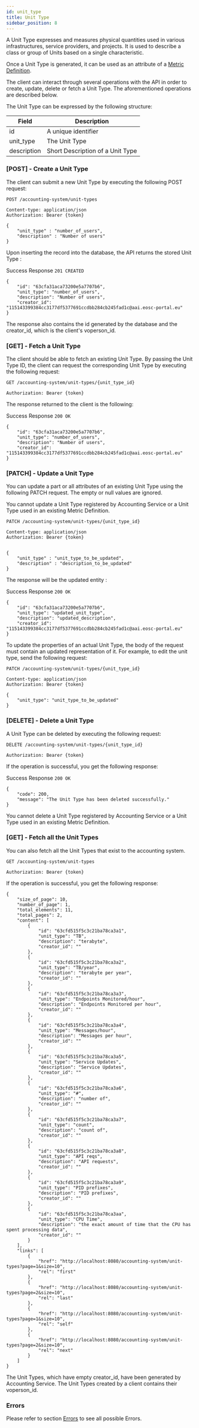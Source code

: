 ```yaml
---
id: unit_type
title: Unit Type
sidebar_position: 8
---
```


A Unit Type expresses and measures physical quantities used in various infrastructures, service providers, and projects. It is used to describe a class or group of Units based on a single characteristic.

Once a Unit Type is generated, it can be used as an attribute of a [Metric Definition](./metric_definition.md).

The client can interact through several operations with the API in order to create, update, delete or fetch a Unit Type. The aforementioned operations are described below.

The Unit Type can be expressed by the following structure:

| Field          	| Description   	                      | 
|------------------	|---------------------------------------- |
| id             	| A unique identifier             |
| unit_type      	| The Unit Type |
| description      	| Short Description of a Unit Type |

### [POST] - Create a Unit Type

The client can submit a new Unit Type by executing the following POST request:

```
POST /accounting-system/unit-types

Content-type: application/json
Authorization: Bearer {token}

{
    "unit_type" : "number_of_users",
    "description" : "Number of users"
}
```

Upon inserting the record into the database, the API returns the stored Unit Type :

Success Response `201 CREATED`

```
{
    "id": "63cfa31aca73200e5a7707b6",
    "unit_type": "number_of_users",
    "description": "Number of users",
    "creator_id": "115143399384cc3177df5377691ccdbb284cb245fad1c@aai.eosc-portal.eu"
}
```

The response also contains the id generated by the database and the creator_id, which is the client's voperson_id.

### [GET] - Fetch a Unit Type

The client should be able to fetch an existing Unit Type. By passing the Unit Type ID, the client can request the corresponding Unit Type by executing the following request:

```
GET /accounting-system/unit-types/{unit_type_id}

Authorization: Bearer {token}
```

The response returned to the client is the following:

Success Response `200 OK`
```
{
    "id": "63cfa31aca73200e5a7707b6",
    "unit_type": "number_of_users",
    "description": "Number of users",
    "creator_id": "115143399384cc3177df5377691ccdbb284cb245fad1c@aai.eosc-portal.eu"
}
```

### [PATCH] - Update a Unit Type

You can update a part or all attributes of an existing Unit Type using the following PATCH request. The empty or null values are ignored.

You cannot update a Unit Type registered by Accounting Service or a Unit Type used in an existing Metric Definition.


```
PATCH /accounting-system/unit-types/{unit_type_id}

Content-type: application/json
Authorization: Bearer {token}


{
    "unit_type" : "unit_type_to_be_updated",
    "description" : "description_to_be_updated"
}
```

The response will be the updated entity :

Success Response `200 OK`

```
{
    "id": "63cfa31aca73200e5a7707b6",
    "unit_type": "updated_unit_type",
    "description": "updated_description",
    "creator_id": "115143399384cc3177df5377691ccdbb284cb245fad1c@aai.eosc-portal.eu"
}
```

To update the properties of an actual Unit Type, the body of the request must contain an updated representation of it. For example, to edit the unit type, send the following request:

```
PATCH /accounting-system/unit-types/{unit_type_id}

Content-type: application/json
Authorization: Bearer {token}

{  
    "unit_type": "unit_type_to_be_updated"
}
```

### [DELETE]  - Delete a Unit Type

A Unit Type can be deleted by executing the following request:

```
DELETE /accounting-system/unit-types/{unit_type_id}

Authorization: Bearer {token}
```

If the operation is successful, you get the following response:

Success Response `200 OK`
```
{
    "code": 200,
    "message": "The Unit Type has been deleted successfully."
}
```

You cannot delete a Unit Type registered by Accounting Service or a Unit Type used in an existing Metric Definition.

### [GET]  - Fetch all the Unit Types

You can also fetch all the Unit Types that exist to the accounting system.

```
GET /accounting-system/unit-types

Authorization: Bearer {token}
```

If the operation is successful, you get the following response:

```
{
    "size_of_page": 10,
    "number_of_page": 1,
    "total_elements": 11,
    "total_pages": 2,
    "content": [
        {
            "id": "63cfd515f5c3c21ba78ca3a1",
            "unit_type": "TB",
            "description": "terabyte",
            "creator_id": ""
        },
        {
            "id": "63cfd515f5c3c21ba78ca3a2",
            "unit_type": "TB/year",
            "description": "terabyte per year",
            "creator_id": ""
        },
        {
            "id": "63cfd515f5c3c21ba78ca3a3",
            "unit_type": "Endpoints Monitored/hour",
            "description": "Endpoints Monitored per hour",
            "creator_id": ""
        },
        {
            "id": "63cfd515f5c3c21ba78ca3a4",
            "unit_type": "Messages/hour",
            "description": "Messages per hour",
            "creator_id": ""
        },
        {
            "id": "63cfd515f5c3c21ba78ca3a5",
            "unit_type": "Service Updates",
            "description": "Service Updates",
            "creator_id": ""
        },
        {
            "id": "63cfd515f5c3c21ba78ca3a6",
            "unit_type": "#",
            "description": "number of",
            "creator_id": ""
        },
        {
            "id": "63cfd515f5c3c21ba78ca3a7",
            "unit_type": "count",
            "description": "count of",
            "creator_id": ""
        },
        {
            "id": "63cfd515f5c3c21ba78ca3a8",
            "unit_type": "API reqs",
            "description": "API requests",
            "creator_id": ""
        },
        {
            "id": "63cfd515f5c3c21ba78ca3a9",
            "unit_type": "PID prefixes",
            "description": "PID prefixes",
            "creator_id": ""
        },
        {
            "id": "63cfd515f5c3c21ba78ca3aa",
            "unit_type": "CPU Time",
            "description": "the exact amount of time that the CPU has spent processing data",
            "creator_id": ""
        }
    ],
    "links": [
        {
            "href": "http://localhost:8080/accounting-system/unit-types?page=1&size=10",
            "rel": "first"
        },
        {
            "href": "http://localhost:8080/accounting-system/unit-types?page=2&size=10",
            "rel": "last"
        },
        {
            "href": "http://localhost:8080/accounting-system/unit-types?page=1&size=10",
            "rel": "self"
        },
        {
            "href": "http://localhost:8080/accounting-system/unit-types?page=2&size=10",
            "rel": "next"
        }
    ]
}
```
The Unit Types, which have empty creator_id, have been generated by Accounting Service. The Unit Types created by a client contains their voperson_id.

### Errors

Please refer to section [Errors](./api_errors) to see all possible Errors.